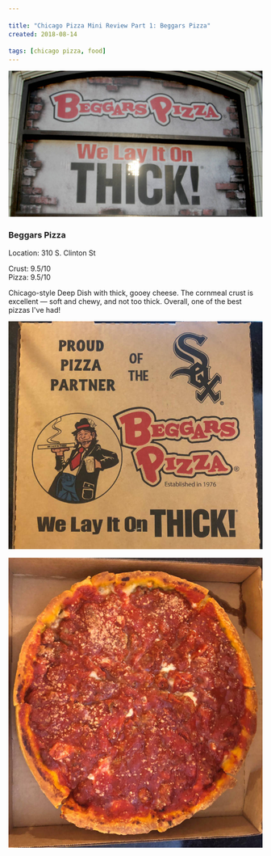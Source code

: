```yaml
---

title: "Chicago Pizza Mini Review Part 1: Beggars Pizza"
created: 2018-08-14

tags: [chicago pizza, food]
---
```


![Beggars Pizza](chicago_pizza_beggars/beggars1.jpg)


### Beggars Pizza
Location: 310 S. Clinton St

Crust: 9.5/10<br/>
Pizza: 9.5/10

Chicago-style Deep Dish with thick, gooey cheese. The cornmeal crust
is excellent — soft and chewy, and not too thick. Overall, one of the best
pizzas I've had!

![Beggars Pizza](chicago_pizza_beggars/beggars2.jpg)

![Beggars Pizza](chicago_pizza_beggars/beggars3.jpg)
